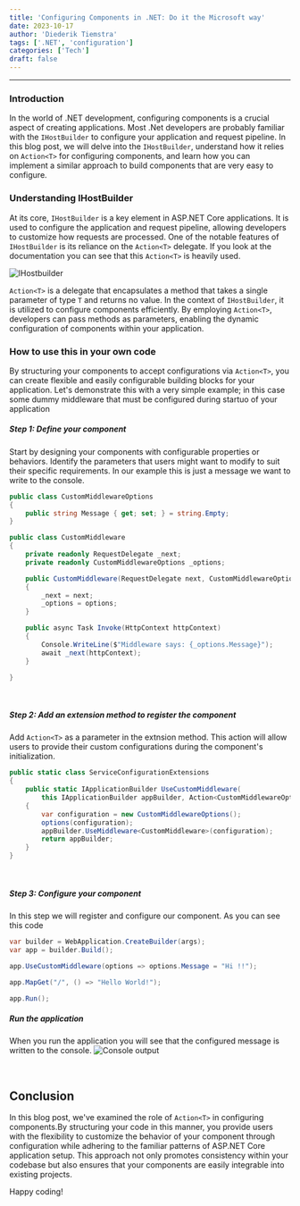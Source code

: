 ```yaml
---
title: 'Configuring Components in .NET: Do it the Microsoft way'
date: 2023-10-17
author: 'Diederik Tiemstra'
tags: ['.NET', 'configuration']
categories: ['Tech']
draft: false
---
```


---

### Introduction

In the world of .NET development, configuring components is a crucial aspect of creating applications. Most .Net developers are probably familiar with the `IHostBuilder` to configure your application and request pipeline. In this blog post, we will delve into the `IHostBuilder`, understand how it relies on `Action<T>` for configuring components, and learn how you can implement a similar approach to build components that are very easy to configure.

### Understanding IHostBuilder

At its core, `IHostBuilder` is a key element in ASP.NET Core applications. It is used to configure the application and request pipeline, allowing developers to customize how requests are processed. One of the notable features of `IHostBuilder` is its reliance on the `Action<T>` delegate. If you look at the documentation you can see that this `Action<T>` is heavily used.

![IHostbuilder](/blog/img/actiont/hostbuilder.png)

`Action<T>` is a delegate that encapsulates a method that takes a single parameter of type `T` and returns no value. In the context of `IHostBuilder`, it is utilized to configure components efficiently. By employing `Action<T>`, developers can pass methods as parameters, enabling the dynamic configuration of components within your application.

### How to use this in your own code

By structuring your components to accept configurations via `Action<T>`, you can create flexible and easily configurable building blocks for your application. Let's demonstrate this with a very simple example; in this case some dummy middleware that must be configured during startuo of your application

##### Step 1: Define your component

Start by designing your components with configurable properties or behaviors. Identify the parameters that users might want to modify to suit their specific requirements. In our example this is just a message we want to write to the console.

```csharp
public class CustomMiddlewareOptions
{
	public string Message { get; set; } = string.Empty;
}

public class CustomMiddleware
{
	private readonly RequestDelegate _next;
	private readonly CustomMiddlewareOptions _options;

	public CustomMiddleware(RequestDelegate next, CustomMiddlewareOptions options)
	{
		_next = next;
		_options = options;
	}

	public async Task Invoke(HttpContext httpContext)
	{
		Console.WriteLine($"Middleware says: {_options.Message}");
		await _next(httpContext);
	}

}

```

<br/>

##### Step 2: Add an extension method to register the component

Add `Action<T>` as a parameter in the extnsion method. This action will allow users to provide their custom configurations during the component's initialization.

```csharp
public static class ServiceConfigurationExtensions
{
    public static IApplicationBuilder UseCustomMiddleware(
		this IApplicationBuilder appBuilder, Action<CustomMiddlewareOptions> options)
    {
        var configuration = new CustomMiddlewareOptions();
        options(configuration);
        appBuilder.UseMiddleware<CustomMiddleware>(configuration);
        return appBuilder;
    }
}
```

<br/>

##### Step 3: Configure your component

In this step we will register and configure our component. As you can see this code

```csharp
var builder = WebApplication.CreateBuilder(args);
var app = builder.Build();

app.UseCustomMiddleware(options => options.Message = "Hi !!");

app.MapGet("/", () => "Hello World!");

app.Run();
```

##### Run the application

When you run the application you will see that the configured message is written to the console.
![Console output](/blog/img/actiont/output.png)

<br/>

## Conclusion

In this blog post, we've examined the role of `Action<T>` in configuring components.By structuring your code in this manner, you provide users with the flexibility to customize the behavior of your component through configuration while adhering to the familiar patterns of ASP.NET Core application setup. This approach not only promotes consistency within your codebase but also ensures that your components are easily integrable into existing projects.

Happy coding!
